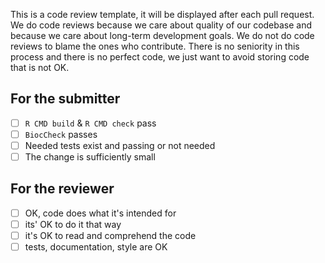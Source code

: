 This is a code review template, it will be displayed after each pull request. 
We do code reviews because we care about quality of our codebase and because we care about long-term development goals.
We do not do code reviews to blame the ones who contribute. There is no seniority in this process and there is no perfect code, 
we just want to avoid storing code that is not OK.

## For the submitter

- [ ] `R CMD build` & `R CMD check` pass
- [ ] `BiocCheck` passes
- [ ]  Needed tests exist and passing or not needed
- [ ]  The change is sufficiently small

## For the reviewer

- [ ] OK, code does what it's intended for
- [ ] its' OK to do it that way
- [ ] it's OK to read and comprehend the code
- [ ] tests, documentation, style are OK
